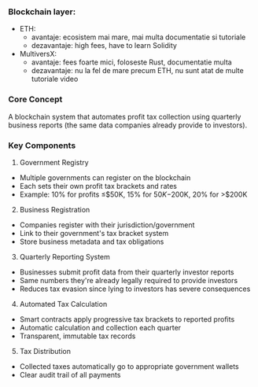 ### Blockchain layer: 
* ETH:
    - avantaje: ecosistem mai mare, mai multa documentatie si tutoriale
    - dezavantaje: high fees, have to learn Solidity
* MultiversX:
    - avantaje: fees foarte mici, foloseste Rust, documentatie multa
    - dezavantaje: nu la fel de mare precum ETH, nu sunt atat de multe tutoriale video
 
  
### Core Concept
A blockchain system that automates profit tax collection using quarterly business reports (the same data companies already provide to investors).

### Key Components
1. Government Registry
- Multiple governments can register on the blockchain
- Each sets their own profit tax brackets and rates
- Example: 10% for profits ≤$50K, 15% for $50K-$200K, 20% for >$200K

2. Business Registration
- Companies register with their jurisdiction/government
- Link to their government's tax bracket system
- Store business metadata and tax obligations

3. Quarterly Reporting System
- Businesses submit profit data from their quarterly investor reports
- Same numbers they're already legally required to provide investors
- Reduces tax evasion since lying to investors has severe consequences

4. Automated Tax Calculation
- Smart contracts apply progressive tax brackets to reported profits
- Automatic calculation and collection each quarter
- Transparent, immutable tax records

5. Tax Distribution
- Collected taxes automatically go to appropriate government wallets
- Clear audit trail of all payments
